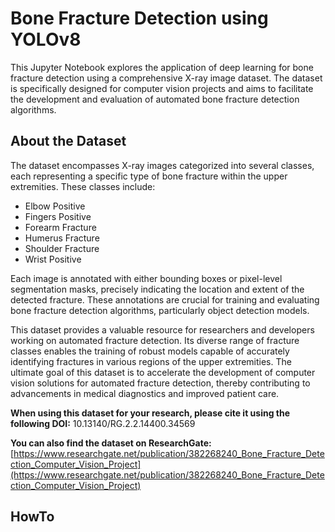 # Bone Fracture Detection using YOLOv8

This Jupyter Notebook explores the application of deep learning for bone fracture detection using a comprehensive X-ray image dataset.  The dataset is specifically designed for computer vision projects and aims to facilitate the development and evaluation of automated bone fracture detection algorithms.

## About the Dataset

The dataset encompasses X-ray images categorized into several classes, each representing a specific type of bone fracture within the upper extremities. These classes include:

*   Elbow Positive
*   Fingers Positive
*   Forearm Fracture
*   Humerus Fracture
*   Shoulder Fracture
*   Wrist Positive

Each image is annotated with either bounding boxes or pixel-level segmentation masks, precisely indicating the location and extent of the detected fracture. These annotations are crucial for training and evaluating bone fracture detection algorithms, particularly object detection models.

This dataset provides a valuable resource for researchers and developers working on automated fracture detection. Its diverse range of fracture classes enables the training of robust models capable of accurately identifying fractures in various regions of the upper extremities. The ultimate goal of this dataset is to accelerate the development of computer vision solutions for automated fracture detection, thereby contributing to advancements in medical diagnostics and improved patient care.

**When using this dataset for your research, please cite it using the following DOI:** 10.13140/RG.2.2.14400.34569

**You can also find the dataset on ResearchGate:** [https://www.researchgate.net/publication/382268240_Bone_Fracture_Detection_Computer_Vision_Project](https://www.researchgate.net/publication/382268240_Bone_Fracture_Detection_Computer_Vision_Project)

## HowTo

